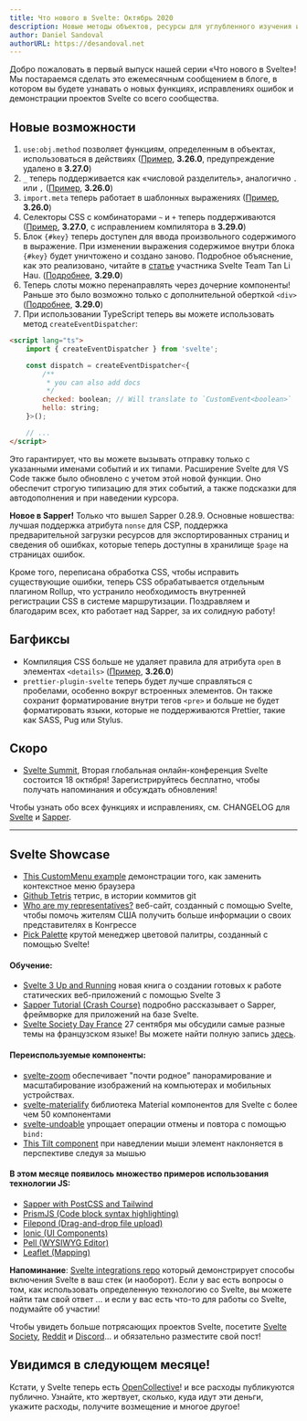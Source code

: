 ```yaml
---
title: Что нового в Svelte: Октябрь 2020
description: Новые методы объектов, ресурсы для углубленного изучения и множество примеров интеграции!
author: Daniel Sandoval
authorURL: https://desandoval.net
---
```


Добро пожаловать в первый выпуск нашей серии «Что нового в Svelte»! Мы постараемся сделать это ежемесячным сообщением в блоге, в котором вы будете узнавать о новых функциях, исправлениях ошибок и демонстрации проектов Svelte со всего сообщества.

## Новые возможности
1. `use:obj.method` позволяет функциям, определенным в объектах, использоваться в действиях ([Пример](https://svelte.dev/repl/c305722adb4a4545b27b198ea8ff9bde?version=3.27.0), **3.26.0**, предупреждение удалено в **3.27.0**)
2. `_` теперь поддерживается как «числовой разделитель», аналогично `.` или `,` ([Пример](https://svelte.dev/repl/844c39e91d1248649fe54af839fab570?version=3.26.0), **3.26.0**)
3. `import.meta` теперь работает в шаблонных выражениях ([Пример](https://svelte.dev/repl/9630de41957a4c80a4fce264360a6bc7?version=3.26.0), **3.26.0**)
4. Селекторы CSS с комбинаторами `~` и `+` теперь поддерживаются ([Пример](https://svelte.dev/repl/91ad9257d2d1430185a504a18cc60172?version=3.29.0), **3.27.0**, с исправлением компилятора в **3.29.0**)
5. Блок `{#key}` теперь доступен для ввода произвольного содержимого в выражение. При изменении выражения содержимое внутри блока `{#key}` будет уничтожено и создано заново. Подробное объяснение, как это реализовано, читайте в [статье](https://lihautan.com/contributing-to-svelte-implement-key-block/)  участника Svelte Team Tan Li Hau. ([Подробнее](https://github.com/sveltejs/svelte/issues/1469), **3.29.0**)
6. Теперь слоты можно перенаправлять через дочерние компоненты! Раньше это было возможно только с дополнительной оберткой `<div>` ([Подробнее](https://github.com/sveltejs/svelte/issues/2079), **3.29.0**)
7. При использовании TypeScript теперь вы можете использовать метод `createEventDispatcher`:
```html
<script lang="ts">
    import { createEventDispatcher } from 'svelte';

    const dispatch = createEventDispatcher<{
        /**
         * you can also add docs
         */
        checked: boolean; // Will translate to `CustomEvent<boolean>`
        hello: string;
    }>();

    // ...
</script>
```
Это гарантирует, что вы можете вызывать отправку только с указанными именами событий и их типами. Расширение Svelte для VS Code также было обновлено с учетом этой новой функции. Оно обеспечит строгую типизацию для этих событий, а также подсказки для автодополнения и при наведении курсора.

**Новое в Sapper!**
Только что вышел Sapper 0.28.9. Основные новшества: лучшая поддержка атрибута `nonse` для CSP, поддержка предварительной загрузки ресурсов для экспортированных страниц и сведения об ошибках, которые теперь доступны в хранилище `$page` на страницах ошибок.

Кроме того, переписана обработка CSS, чтобы исправить существующие ошибки, теперь CSS обрабатывается отдельным плагином Rollup, что устранило необходимость внутренней регистрации CSS в системе маршрутизации. Поздравляем и благодарим всех, кто работает над Sapper, за их солидную работу!


## Багфиксы
- Компиляция CSS больше не удаляет правила для атрибута `open` в элементах `<details>` ([Пример](https://svelte.dev/repl/ab4c0c177d1f4fab92f46eb8539cea9a?version=3.26.0), **3.26.0**)
- `prettier-plugin-svelte` теперь будет лучше справляться с пробелами, особенно вокруг встроенных элементов. Он также сохранит форматирование внутри тегов `<pre>` и больше не будет форматировать языки, которые не поддерживаются Prettier, такие как SASS, Pug или Stylus.


## Скоро
- [Svelte Summit](https://sveltesummit.com/), Вторая глобальная онлайн-конференция Svelte состоится 18 октября! Зарегистрируйтесь бесплатно, чтобы получать напоминания и обсуждать обновления!

Чтобы узнать обо всех функциях и исправлениях, см. CHANGELOG для [Svelte](https://github.com/sveltejs/svelte/blob/master/CHANGELOG.md) и [Sapper](https://github.com/sveltejs/sapper/blob/master/CHANGELOG.md).


---

## Svelte Showcase
- [This CustomMenu example](https://svelte.dev/repl/3a33725c3adb4f57b46b597f9dade0c1?version=3.25.0) демонстрации того, как заменить контекстное меню браузера
- [Github Tetris](https://svelte.dev/repl/cc1eaa7c66964fedb5e70e3ecbbaa0e1?version=3.25.1) тетрис, в истории коммитов git
- [Who are my representatives?](https://whoaremyrepresentatives.us/) веб-сайт, созданный с помощью Svelte, чтобы помочь жителям США получить больше информации о своих представителях в Конгрессе
- [Pick Palette](https://github.com/bluwy/pick-palette) крутой менеджер цветовой палитры, созданный с помощью Svelte!

#### Обучение:
- [Svelte 3 Up and Running](https://www.amazon.com/dp/B08D6T6BKS/ref=cm_sw_r_tw_dp_x_OQMtFb3GPQCB2) новая книга о создании готовых к работе статических веб-приложений с помощью Svelte 3
- [Sapper Tutorial (Crash Course)](https://www.youtube.com/playlist?list=PL4cUxeGkcC9gdr4Qhx83gBBcID-KMe-PQ) подробно рассказывает о Sapper, фреймворке для приложений на базе Svelte.
- [Svelte Society Day France](https://france.sveltesociety.dev/) 27 сентября мы обсудили самые разные темы на французском языке! Вы можете найти полную запись [здесь](https://www.youtube.com/watch?v=aS1TQ155JK4).

#### Переиспользуемые компоненты:
- [svelte-zoom](https://github.com/vaheqelyan/svelte-zoom) обеспечивает "почти родное" панорамирование и масштабирование изображений на компьютерах и мобильных устройствах.
- [svelte-materialify](https://github.com/TheComputerM/svelte-materialify) библиотека Material компонентов для Svelte с более чем 50 компонентами
- [svelte-undoable](https://github.com/macfja/svelte-undoable) упрощает операции отмены и повтора с помощью `bind:`
- [This Tilt component](https://svelte.dev/repl/7b23ad9d2693424482cd411b0378b55b?version=3.24.1) при наведлении мыши элемент наклоняется в перспективе следуя за мышью

#### В этом месяце появилось множество примеров использования технологии JS:
  - [Sapper with PostCSS and Tailwind](https://codechips.me/sapper-with-postcss-and-tailwind/)
  - [PrismJS (Code block syntax highlighting)](https://github.com/phptuts/Svelte-PrismJS)
  - [Filepond (Drag-and-drop file upload)](https://github.com/pqina/svelte-filepond)
  - [Ionic (UI Components)](https://github.com/Tommertom/svelte-ionic-app)
  - [Pell (WYSIWYG Editor)](https://github.com/Demonicious/svelte-pell/)
  - [Leaflet (Mapping)](https://github.com/anoram/leaflet-svelte)

**Напоминание**: [Svelte integrations repo](https://github.com/sveltejs/integrations) который демонстрирует способы включения Svelte в ваш стек (и наоборот). Если у вас есть вопросы о том, как использовать определенную технологию со Svelte, вы можете найти там свой ответ ... и если у вас есть что-то для работы со Svelte, подумайте об участии!

Чтобы увидеть больше потрясающих проектов Svelte, посетите [Svelte Society](https://sveltesociety.dev/), [Reddit](https://www.reddit.com/r/sveltejs/) и [Discord](https://discord.com/invite/yy75DKs)… и обязательно разместите свой пост!

## Увидимся в следующем месяце!

Кстати, у Svelte теперь есть [OpenCollective](https://opencollective.com/svelte)! и все расходы публикуются публично. Узнайте, кто жертвует, сколько, куда идут эти деньги, укажите расходы, получите возмещение и многое другое!
